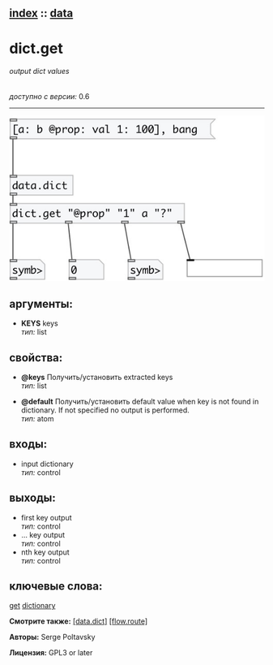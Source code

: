 [index](index.html) :: [data](category_data.html)
---

# dict.get

###### output dict values

*доступно с версии:* 0.6

---




[![example](../examples/img/dict.get.jpg)](../examples/pd/dict.get.pd)



## аргументы:

* **KEYS**
keys<br>
_тип:_ list<br>





## свойства:

* **@keys** 
Получить/установить extracted keys<br>
_тип:_ list<br>

* **@default** 
Получить/установить default value when key is not found in dictionary. If not specified no output
is performed.<br>
_тип:_ atom<br>



## входы:

* input dictionary<br>
_тип:_ control



## выходы:

* first key output<br>
_тип:_ control
* ... key output<br>
_тип:_ control
* nth key output<br>
_тип:_ control



## ключевые слова:

[get](keywords/get.html)
[dictionary](keywords/dictionary.html)



**Смотрите также:**
[\[data.dict\]](data.dict.html)
[\[flow.route\]](flow.route.html)




**Авторы:** Serge Poltavsky




**Лицензия:** GPL3 or later





